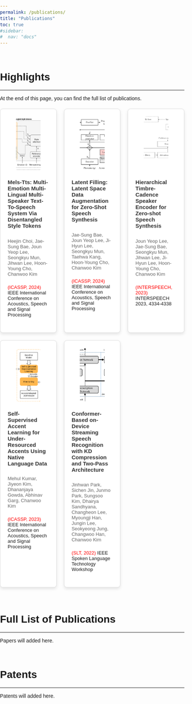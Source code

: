 ```yaml
---
permalink: /publications/
title: "Publications"
toc: true
#sidebar:
#  nav: "docs"
---
```


<html lang="en">
<head>
<meta charset="UTF-8">
<meta name="viewport" content="width=device-width, initial-scale=1.0">
<title>Publication Highlights</title>
<style>
  body {font-family: Arial, sans-serif; margin:0px; padding: 0px;}
  .container {display: grid; grid-template-columns: repeat(3, 1fr); gap: 20px; margin-top: 20px;}
  .card {
    background: white;
    border: 1px solid #ddd;
    border-radius: 8px;
    padding: 20px;
    box-shadow: 0 4px 8px rgba(0,0,0,0.1);
    display: flex;
    flex-direction: column;
    align-items: center;
  }
  .card img {
    width: 60%;
    height: 150px;
    border-radius: 8px;
    object-fit: cover;
  }
  .card h2 {
    font-size: 15px;
    color: #333;
  }
  .card p {
    font-size: 13px;
    color: #666;
    margin-bottom: 0;
  }
  .card ul {
    list-style-type: none;
    padding: 0;
    font-size: 13px;
  }
  .card ul li {
    padding: 8px 0;
    border-bottom: 0 0;
  }
  .card ul li:last-child {
    border-bottom: none;
  }
  .red-text {
    color: red;
  }
</style>
</head>
<body>
<br>
<h1>Highlights</h1><hr>
<p>At the end of this page, you can find the full list of publications.</p>
<div class="container">
  <div class="card">
    <img src="../assets/images/paper/melt-tts.PNG" alt="Functional Connectivity">
    <h2>Mels-Tts: Multi-Emotion Multi-Lingual Multi-Speaker Text-To-Speech System Via Disentangled Style Tokens</h2>
    <p>Heejin Choi, Jae-Sung Bae, Joun Yeop Lee, Seongkyu Mun, Jihwan Lee, Hoon-Young Cho, Chanwoo Kim</p>
    <ul>
      <li><span class="red-text">(ICASSP, 2024)</span> IEEE International Conference on Acoustics, Speech and Signal Processing</li>
    </ul>
  </div>
  <div class="card">
    <img src="../assets/images/paper/latent-filling.PNG" alt="Intracranial Hypertension">
    <h2>Latent Filling: Latent Space Data Augmentation for Zero-Shot Speech Synthesis</h2>
    <p>Jae-Sung Bae, Joun Yeop Lee, Ji-Hyun Lee, Seongkyu Mun, Taehwa Kang, Hoon-Young Cho, Chanwoo Kim</p>
    <ul>
      <li><span class="red-text">(ICASSP, 2024)</span> IEEE International Conference on Acoustics, Speech and Signal Processing</li>
    </ul>
  </div>
  <div class="card">
    <img src="../assets/images/paper/tica.PNG" alt="Hierarchical">
    <h2>Hierarchical Timbre-Cadence Speaker Encoder for Zero-shot Speech Synthesis</h2>
    <p>Joun Yeop Lee, Jae-Sung Bae, Seongkyu Mun, Jihwan Lee, Ji-Hyun Lee, Hoon-Young Cho, Chanwoo Kim</p>
    <ul>
      <li><span class="red-text">(INTERSPEECH, 2023)</span> INTERSPEECH 2023, 4334-4338</li>
    </ul>
  </div>
    <div class="card">
    <img src="../assets/images/paper/ssl-accent.PNG" alt="Hierarchical">
    <h2>Self-Supervised Accent Learning for Under-Resourced Accents Using Native Language Data</h2>
    <p>Mehul Kumar, Jiyeon Kim, Dhananjaya Gowda, Abhinav Garg, Chanwoo Kim</p>
    <ul>
      <li><span class="red-text">(ICASSP, 2023)</span> IEEE International Conference on Acoustics, Speech and Signal Processing</li>
    </ul>
  </div>
  <div class="card">
    <img src="../assets/images/paper/conformer.PNG" alt="Hierarchical">
    <h2>Conformer-Based on-Device Streaming Speech Recognition with KD Compression and Two-Pass Architecture</h2>
    <p>Jinhwan Park, Sichen Jin, Junmo Park, Sungsoo Kim, Dhairya Sandhyana, Changheon Lee, Myoungji Han, Jungin Lee, Seokyeong Jung, Changwoo Han, Chanwoo Kim
    </p>
    <ul>
      <li><span class="red-text">(SLT, 2022)</span> IEEE Spoken Language Technology Workshop</li>
    </ul>
  </div>
  <!-- Add more cards as necessary -->
</div><br><br>
<div>
  <h1>Full List of Publications</h1><hr>
  <p>Papers will added here.</p>
</div><br>
<div>
  <h1>Patents</h1><hr>
  <p>Patents will added here.</p>
</div>
</body>
</html>